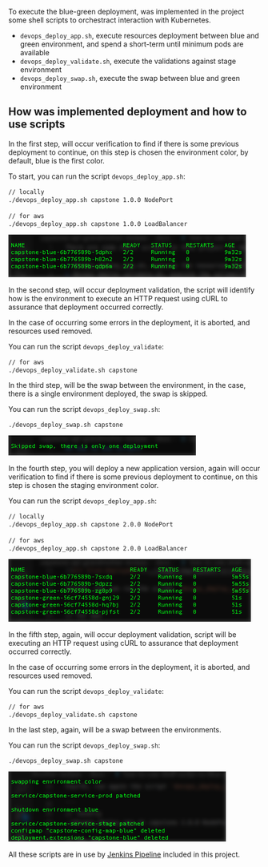 To execute the blue-green deployment, was implemented in the project some shell scripts to orchestract interaction with Kubernetes.

* `devops_deploy_app.sh`, execute resources deployment between blue and green environment, and spend a short-term until minimum pods are available
* `devops_deploy_validate.sh`, execute the validations against stage environment
* `devops_deploy_swap.sh`, execute the swap between blue and green environment

## How was implemented deployment and how to use scripts

In the first step, will occur verification to find if there is some previous deployment to continue, on this step is chosen the environment color, by default, blue is the first color.

To start, you can run the script `devops_deploy_app.sh`:

```
// locally
./devops_deploy_app.sh capstone 1.0.0 NodePort

// for aws
./devops_deploy_app.sh capstone 1.0.0 LoadBalancer
```

![alt blue-deployment](./images/deployment-strategy/blue-deployment.png)

In the second step, will occur deployment validation, the script will identify how is the environment to execute an HTTP request using cURL to assurance that deployment occurred correctly.

In the case of occurring some errors in the deployment, it is aborted, and resources used removed.

You can run the script `devops_deploy_validate`:

```
// for aws
./devops_deploy_validate.sh capstone
```

In the third step, will be the swap between the environment, in the case, there is a single environment deployed, the swap is skipped.

You can run the script `devops_deploy_swap.sh`:

```
./devops_deploy_swap.sh capstone
```

![alt blue-swap](./images/deployment-strategy/blue-swap.png)

In the fourth step, you will deploy a new application version, again will occur verification to find if there is some previous deployment to continue, on this step is chosen the staging environment color.

You can run the script `devops_deploy_app.sh`:

```
// locally
./devops_deploy_app.sh capstone 2.0.0 NodePort

// for aws
./devops_deploy_app.sh capstone 2.0.0 LoadBalancer
```

![alt blue-green-deployment](./images/deployment-strategy/blue-green-deployment.png)

In the fifth step, again, will occur deployment validation, script will be executing an HTTP request using cURL to assurance that deployment occurred correctly.

In the case of occurring some errors in the deployment, it is aborted, and resources used removed.

You can run the script `devops_deploy_validate`:

```
// for aws
./devops_deploy_validate.sh capstone
```

In the last step, again, will be a swap between the environments.

You can run the script `devops_deploy_swap.sh`:

```
./devops_deploy_swap.sh capstone
```

![alt blue-green-swap](./images/deployment-strategy/blue-green-swap.png)

All these scripts are in use by [Jenkins Pipeline](./how-to-execute-pipeline.md) included in this project.